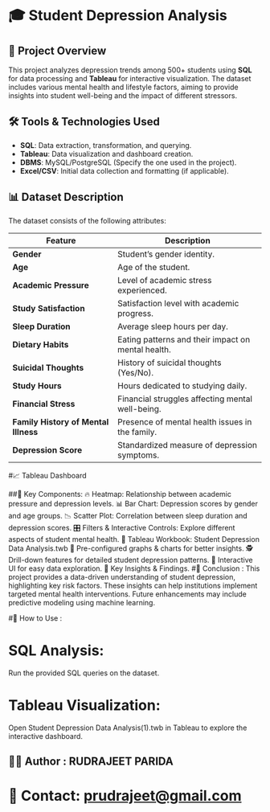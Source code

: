 # 🎓 Student Depression Analysis

## 📌 Project Overview
This project analyzes depression trends among 500+ students using **SQL** for data processing and **Tableau** for interactive visualization. The dataset includes various mental health and lifestyle factors, aiming to provide insights into student well-being and the impact of different stressors.

## 🛠 Tools & Technologies Used
- **SQL**: Data extraction, transformation, and querying.
- **Tableau**: Data visualization and dashboard creation.
- **DBMS**: MySQL/PostgreSQL (Specify the one used in the project).
- **Excel/CSV**: Initial data collection and formatting (if applicable).

## 📊 Dataset Description
The dataset consists of the following attributes:

| Feature                        | Description |
|--------------------------------|-------------|
| **Gender**                     | Student’s gender identity. |
| **Age**                        | Age of the student. |
| **Academic Pressure**          | Level of academic stress experienced. |
| **Study Satisfaction**         | Satisfaction level with academic progress. |
| **Sleep Duration**             | Average sleep hours per day. |
| **Dietary Habits**             | Eating patterns and their impact on mental health. |
| **Suicidal Thoughts**          | History of suicidal thoughts (Yes/No). |
| **Study Hours**                | Hours dedicated to studying daily. |
| **Financial Stress**           | Financial struggles affecting mental well-being. |
| **Family History of Mental Illness** | Presence of mental health issues in the family. |
| **Depression Score**           | Standardized measure of depression symptoms. |


#📈 Tableau Dashboard


 ##📌 Key Components:
🔥 Heatmap: Relationship between academic pressure and depression levels.
📊 Bar Chart: Depression scores by gender and age groups.
📉 Scatter Plot: Correlation between sleep duration and depression scores.
🎛 Filters & Interactive Controls: Explore different aspects of student mental health.
📂 Tableau Workbook: Student Depression Data Analysis.twb
📌 Pre-configured graphs & charts for better insights.
🕵️ Drill-down features for detailed student depression patterns.
📌 Interactive UI for easy data exploration.
🔑 Key Insights & Findings.
 #🎯 Conclusion :
This project provides a data-driven understanding of student depression, highlighting key risk factors. These insights can help institutions implement targeted mental health interventions. Future enhancements may include predictive modeling using machine learning.

#🚀 How to Use :
# SQL Analysis: 
Run the provided SQL queries on the dataset.
# Tableau Visualization:
 Open Student Depression Data Analysis(1).twb in Tableau to explore the interactive dashboard.

 ## 🧑‍💻 Author :  RUDRAJEET PARIDA
 # 📧 Contact: prudrajeet@gmail.com


